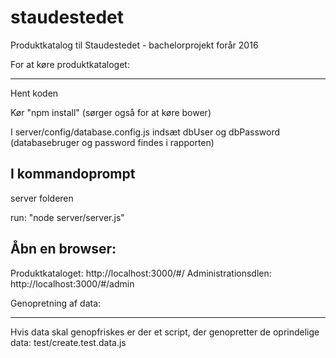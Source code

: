 # staudestedet
Produktkatalog til Staudestedet - bachelorprojekt forår 2016

For at køre produktkataloget:

***************************************
Hent koden

Kør "npm install" (sørger også for at køre bower)

I server/config/database.config.js indsæt dbUser og dbPassword (databasebruger og password findes i rapporten)


I kommandoprompt 
----------------------
server folderen

run: "node server/server.js"

Åbn en browser:
-----------------------
Produktkataloget: http://localhost:3000/#/
Administrationsdlen: http://localhost:3000/#/admin


Genopretning af data:

*******************************************

Hvis data skal genopfriskes er der et script, der genopretter de oprindelige data:
test/create.test.data.js
